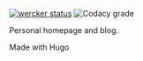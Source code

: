 [![wercker status](https://app.wercker.com/status/668e6ef24098148589c4c3a27a839b06/s/master "wercker status")](https://app.wercker.com/project/byKey/668e6ef24098148589c4c3a27a839b06) ![Codacy grade](https://img.shields.io/codacy/grade/ecfce9e50d3d4fa6a602cdd3f5f5eeac.svg)

Personal homepage and blog.

Made with Hugo
